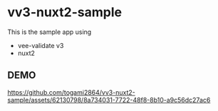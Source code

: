 # vv3-nuxt2-sample

This is the sample app using
- vee-validate v3
- nuxt2

## DEMO

https://github.com/togami2864/vv3-nuxt2-sample/assets/62130798/8a734031-7722-48f8-8b10-a9c56dc27ac6

